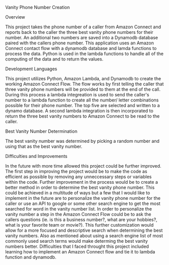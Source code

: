 Vanity Phone Number Creation

Overview

This project takes the phone number of a caller from Amazon Connect and reports back to the caller the three best vanity phone numbers for their number. An additional two numbers are saved into a Dynamodb database paired with the callers phone number. This application uses an Amazon Connect contact flow with a dynamodb database and lamda functions to process the data. Python is used in the lambda functions to handle all of the computing of the data and to return the values. 

Development Languages

This project utilizes Python, Amazon Lambda, and Dynamodb to create the working Amazon Connect Flow. The flow works by first telling the caller that three vanity phone numbers will be provided to them at the end of the call. During this process a lambda integreation is used to send the caller's number to a lambda function to create all the number/ letter combinations possible for their phone number. The top five are selected and written to a dynamo database. A second lambda integration is then incorporated to return the three best vanity numbers to Amazon Connect to be read to the caller. 

Best Vanity Number Determination

The best vanity number was determined by picking a random number and using that as the best vanity number.


Difficulties and Improvements

In the future with more time allowed this project could be further improved. The first step in improving the project would be to make the code as efficient as possible by removing any unneccessary steps or variables within the code. Further improvement in the process would be to create a better method in order to determine the best vanity phone number. This could be achieved in a multitude of ways but a few that I would like to implement in the future are to personalize the vanity phone number for the caller or use an API to google or some other search engine to get the most searched for word in the vanity number list. In order to personalize the vanity number a step in the Amazon Connect Flow could be to ask the callers questions (ie. is this a business number?, what are your hobbies?, what is your favorite team or movie?). This further customization would allow for a more focused and descriptive search when determining the best vanity numbers. Also as mentioned about using a search engine list of most commonly used search terms would make determing the best vanity numbers better. Difficulties that I faced throught this project included learning how to  implement an Amazon Connect flow and tie it to lambda function and dynamodb.
